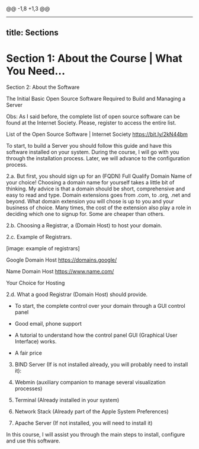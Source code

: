 @@ -1,8 +1,3 @@

---
title: Sections
---

# Section 1: About the Course | What You Need...

Section 2: About the Software

The Initial Basic Open Source Software Required to Build and Managing a Server

Obs: As I said before, the complete list of open source software can be found at the Internet Society. Please, register to access the entire list.

List of the Open Source Software | Internet Society
https://bit.ly/2kN44bm

To start, to build a Server you should follow this guide and have this software installed on your system. During the course, I will go with you through the installation process. Later, we will advance to the configuration process.

2.a. But first, you should sign up for an (FQDN) Full Qualify Domain Name of your choice! Choosing a domain name for yourself takes a little bit of thinking. My advice is that a domain should be short, comprehensive and easy to read and type. Domain extensions goes from .com, to .org, .net and beyond. What domain extension you will chose is up to you and your business of choice. Many times, the cost of the extension also play a role in deciding which one to signup for. Some are cheaper than others.

2.b. Choosing a Registrar, a (Domain Host) to host your domain.

2.c. Example of Registrars.

[image: example of registrars]

Google Domain Host
https://domains.google/

Name Domain Host
https://www.name.com/

Your Choice for Hosting

2.d. What a good Registrar (Domain Host) should provide. 

- To start, the complete control over your domain through a GUI control panel

- Good email, phone support

- A tutorial to understand how the control panel GUI (Graphical User Interface) works.

- A fair price

3. BIND Server (If is not installed already, you will probably need to install it):

4. Webmin (auxiliary companion to manage several visualization processes)

5. Terminal (Already installed in your system)

6. Network Stack (Already part of the Apple System Preferences)

7. Apache Server (If not installed, you will need to install it)

In this course, I will assist you through the main steps to install, configure and use this software.

